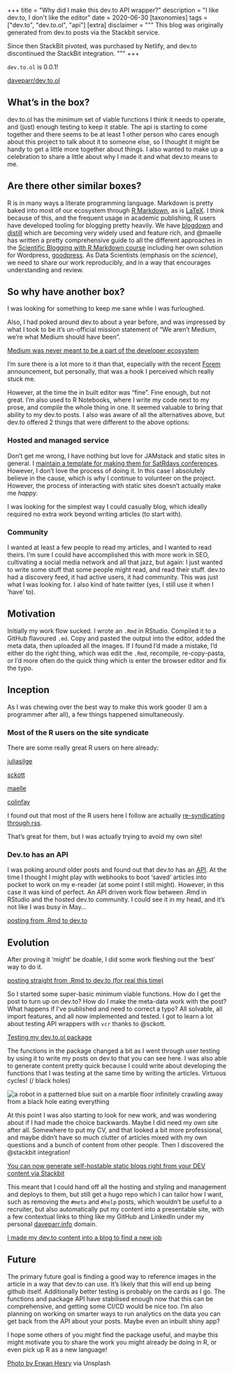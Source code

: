 +++
title = "Why did I make this dev.to API wrapper?"
description = "I like dev.to, I don't like the editor"
date = 2020-06-30
[taxonomies]
tags = ["dev.to", "dev.to.ol", "api"]
[extra]
disclaimer = """
This blog was originally generated from dev.to posts via the Stackbit service. 

Since then StackBit pivoted, was purchased by Netlify, and dev.to discontinued the StackBit integration.
"""
+++

`dev.to.ol` is 0.0.1!

[daveparr/dev.to.ol](https://github.com/daveparr/dev.to.ol)

## What’s in the box?

dev.to.ol has the minimum set of viable functions I think it needs to
operate, and (just) enough testing to keep it stable. The api is
starting to come together and there seems to be at least 1 other person
who cares enough about this project to talk about it to someone else, so
I thought it might be handy to get a little more together about things.
I also wanted to make up a celebration to share a little about why I
made it and what dev.to means to me.

## Are there other similar boxes?

R is in many ways a literate programming language. Markdown is pretty
baked into most of our ecosystem through [R
Markdown](https://rmarkdown.rstudio.com/), as is
[LaTeX](https://en.wikipedia.org/wiki/LaTeX_). I think because of this,
and the frequent usage in academic publishing, R users have developed
tooling for blogging pretty heavily. We have
[blogdown](https://bookdown.org/yihui/blogdown/) and
[distill](https://rstudio.github.io/distill/) which are becoming very
widely used and feature rich, and @maelle has written a pretty
comprehensive guide to all the different approaches in the [Scientific
Blogging with R Markdown
course](https://scientific-rmd-blogging.netlify.app/) including her own
solution for Wordpress,
[goodpress](https://github.com/maelle/goodpress). As Data Scientists
(emphasis on the *science*), we need to share our work reproducibly, and
in a way that encourages understanding and review.

## So why have another box?

I was looking for something to keep me sane while I was furloughed.

Also, I had poked around dev.to about a year before, and was impressed
by what I took to be it’s un-official mission statement of “We aren’t
Medium, we’re what Medium should have been”.

[Medium was never meant to be a part of the developer ecosystem](https://dev.to/devteam/medium-was-never-meant-to-be-a-part-of-the-developer-ecosystem-25a0)

I’m sure there is a lot more to it than that, especially with the recent
[Forem](https://dev.to/devteam/for-empowering-community-2k6h)
announcement, but personally, that was a hook I perceived which really
stuck me.

However, at the time the in built editor was “fine”. Fine enough, but
not great. I’m also used to R Notebooks, where I write my code next to
my prose, and compile the whole thing in one. It seemed valuable to
bring that ability to my dev.to posts. I also was aware of all the
alternatives above, but dev.to offered 2 things that were different to
the above options:

### Hosted and managed service

Don’t get me wrong, I have nothing but love for JAMstack and static
sites in general. I [maintain a template for making them for SatRdays
conferences](https://github.com/satRdays/satRday_site_template).
However, I don’t love the process of doing it. In this case I absolutely
believe in the cause, which is why I continue to volunteer on the
project. However, the process of interacting with static sites doesn’t
actually make me *happy*.

I was looking for the simplest way I could casually blog, which ideally
required no extra work beyond writing articles (to start with).

### Community

I wanted at least a few people to read my articles, and I wanted to read
theirs. I’m sure I could have accomplished this with more work in SEO,
cultivating a social media network and all that jazz, but again: I just
wanted to write some stuff that some people might read, and read their
stuff. dev.to had a discovery feed, it had active users, it had
community. This was just what I was looking for. I also kind of hate
twitter (yes, I still use it when I ‘have’ to).

## Motivation

Initially my work flow sucked. I wrote an `.Rmd` in RStudio. Compiled it
to a GitHub flavoured `.md`. Copy and pasted the output into the editor,
added the meta data, then uploaded all the images. If I found I’d made a
mistake, I’d either do the right thing, which was edit the `.Rmd`,
recompile, re-copy-pasta, or I’d more often do the quick thing which is
enter the browser editor and fix the typo.

## Inception

As I was chewing over the best way to make this work gooder (I am a
programmer after all), a few things happened simultaneously.

### Most of the R users on the site syndicate

There are some really great R users on here already:

[juliasilge](https://dev.to/juliasilge)

[sckott](https://dev.to/sckott)

[maelle](https://dev.to/maelle)

[colinfay](https://dev.to/colinfay)

I found out that most of the R users here I follow are actually
[re-syndicating through rss](https://twitter.com/juliasilge/status/1260580363971317765).

That’s great for them, but I was actually trying to avoid my own site!

### Dev.to has an API

I was poking around older posts and found out that dev.to has an
[API](https://docs.dev.to/api). At the time I thought I might play with
webhooks to boot ‘saved’ articles into pocket to work on my e-reader (at
some point I still might). However, in this case it was kind of perfect.
An API driven work flow between .Rmd in RStudio and the hosted dev.to
community. I could see it in my head, and it’s not like I was busy in
May…

[posting from .Rmd to dev.to](@/blog/posting-from-rmd-to-dev-to-5gld/index.md)
## Evolution

After proving it ‘might’ be doable, I did some work fleshing out the
‘best’ way to do it.

[posting straight from .Rmd to dev.to (for real this time)](@/blog/posting-straight-from-rmd-to-dev-to-1j4p/index.md)

So I started some super-basic minimum viable functions. How do I get the
post to turn up on dev.to? How do I make the meta-data work with the
post? What happens if I’ve published and need to correct a typo? All
solvable, all import features, and all now implemented and tested. I got
to learn a lot about testing API wrappers with `vcr` thanks to @sckott.

[Testing my dev.to.ol package](@/blog/testing-my-dev-to-api-package-with-testthat-webmockr-and-vcr-2dgm/index.md)

The functions in the package changed a bit as I went through user
testing by using it to write my posts on dev.to that you can see here. I
was also able to generate content pretty quick because I could write
about developing the functions that I was testing at the same time by
writing the articles. Virtuous cycles! (/ black holes)

![a robot in a patterned blue suit on a marble floor infinitely crawling
away from a black hole eating
everything](https://media2.giphy.com/media/lKKXOCVviOAXS/giphy.gif?cid=ecf05e471b5c83569df22ec5aad248c62cb864b40d6efed4\u0026rid=giphy.gif)

At this point I was also starting to look for new work, and was
wondering about if I had made the choice backwards. Maybe I did need my
own site after all. Somewhere to put my CV, and that looked a bit more
professional, and maybe didn’t have so much clutter of articles mixed
with my own questions and a bunch of content from other people. Then I
discovered the @stackbit integration!

[You can now generate self-hostable static blogs right from your DEV content via Stackbit](https://dev.to/devteam/you-can-now-generate-self-hostable-static-blogs-right-from-your-dev-content-via-stackbit-7a5)

This meant that I could hand off all the hosting and styling and
management and deploys to them, but still get a hugo repo which I can
tailor how I want, such as removing the `#meta` and `#help` posts, which
wouldn’t be useful to a recruiter, but also automatically put my content
into a presentable site, with a few contextual links to thing like my
GitHub and LinkedIn under my personal [daveparr.info](daveparr.info)
domain.

[I made my dev.to content into a blog to find a new job](@/blog/i-made-my-dev-to-content-into-a-website-to-find-a-new-job-2kn5/index.md)

## Future

The primary future goal is finding a good way to reference images in the
article in a way that dev.to can use. It’s likely that this will end up
being github itself. Additionally better testing is probably on the
cards as I go. The functions and package API have stabilised enough now
that this can be comprehensive, and getting some CI/CD would be nice
too. I’m also planning on working on smarter ways to run analytics on
the data you can get back from the API about your posts. Maybe even an
inbuilt shiny app?

I hope some others of you might find the package useful, and maybe this
might motivate you to share the work you might already be doing in R, or
even pick up R as a new language!

[Photo by Erwan Hesry](https://unsplash.com/photos/WPTHZkA-M4I) via
Unsplash
